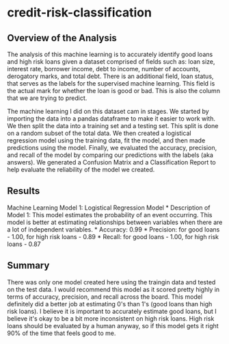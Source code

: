 # credit-risk-classification

## Overview of the Analysis

The analysis of this machine learning is to accurately identify good loans and high risk loans given a dataset comprised of fields such as: loan size, interest rate, borrower income, debt to income, number of accounts, derogatory marks, and total debt. There is an additional field, loan status, that serves as the labels for the supervised machine learning. This field is the actual mark for whether the loan is good or bad. This is also the column that we are trying to predict.

The machine learning I did on this dataset cam in stages. We started by importing the data into a pandas dataframe to make it easier to work with. We then split the data into a training set and a testing set. This split is done on a random subset of the total data. We then created a logistical regression model using the training data, fit the model, and then made predictions using the model. Finally, we evaluated the accuracy, precision, and recall of the model by comparing our predictions with the labels (aka answers). We generated a Confusion Matrix and a Classification Report to help evaluate the reliability of the model we created.

## Results

Machine Learning Model 1: Logistical Regression Model
    * Description of Model 1: This model estimates the probability of an event occurring. This model is better at estimating relationships between variables when there are a lot of independent variables.
    * Accuracy: 0.99
    * Precision: for good loans - 1.00, for high risk loans - 0.89
    * Recall: for good loans - 1.00, for high risk loans - 0.87

## Summary

There was only one model created here using the traingin data and tested on the test data. I would recommend this model as it scored pretty highly in terms of accuracy, precision, and recall across the board. This model definitely did a better job at estimating 0's than 1's (good loans than high risk loans). I believe it is important to accurately estimate good loans, but I believe it's okay to be a bit more inconsistent on high risk loans. High risk loans should be evaluated by a human anyway, so if this model gets it right 90% of the time that feels good to me.
